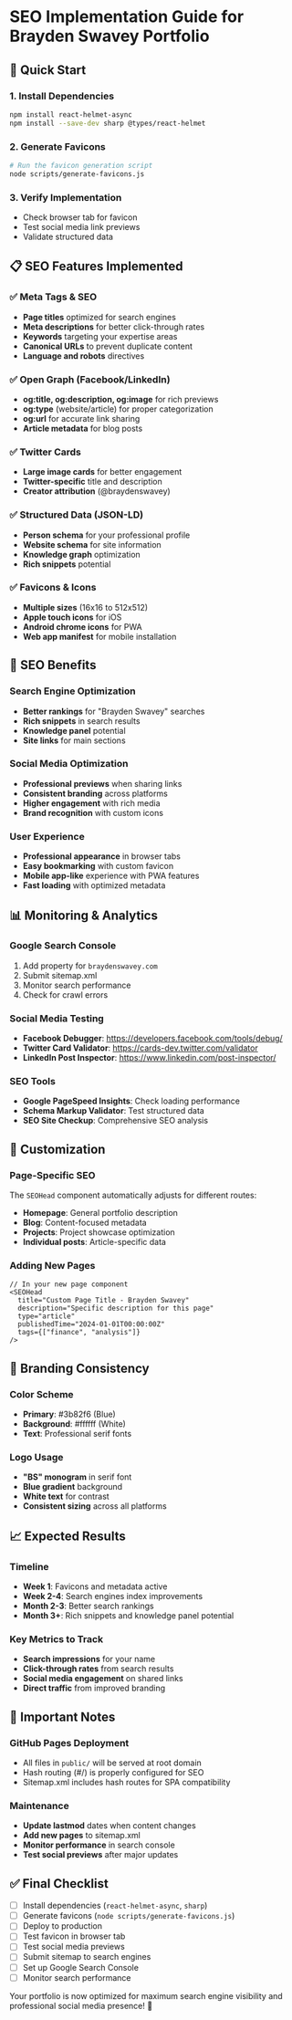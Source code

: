 # SEO Implementation Guide for Brayden Swavey Portfolio

## 🚀 Quick Start

### 1. Install Dependencies
```bash
npm install react-helmet-async
npm install --save-dev sharp @types/react-helmet
```

### 2. Generate Favicons
```bash
# Run the favicon generation script
node scripts/generate-favicons.js
```

### 3. Verify Implementation
- Check browser tab for favicon
- Test social media link previews
- Validate structured data

## 📋 SEO Features Implemented

### ✅ Meta Tags & SEO
- **Page titles** optimized for search engines
- **Meta descriptions** for better click-through rates
- **Keywords** targeting your expertise areas
- **Canonical URLs** to prevent duplicate content
- **Language and robots** directives

### ✅ Open Graph (Facebook/LinkedIn)
- **og:title, og:description, og:image** for rich previews
- **og:type** (website/article) for proper categorization
- **og:url** for accurate link sharing
- **Article metadata** for blog posts

### ✅ Twitter Cards
- **Large image cards** for better engagement
- **Twitter-specific** title and description
- **Creator attribution** (@braydenswavey)

### ✅ Structured Data (JSON-LD)
- **Person schema** for your professional profile
- **Website schema** for site information
- **Knowledge graph** optimization
- **Rich snippets** potential

### ✅ Favicons & Icons
- **Multiple sizes** (16x16 to 512x512)
- **Apple touch icons** for iOS
- **Android chrome icons** for PWA
- **Web app manifest** for mobile installation

## 🎯 SEO Benefits

### Search Engine Optimization
- **Better rankings** for "Brayden Swavey" searches
- **Rich snippets** in search results
- **Knowledge panel** potential
- **Site links** for main sections

### Social Media Optimization
- **Professional previews** when sharing links
- **Consistent branding** across platforms
- **Higher engagement** with rich media
- **Brand recognition** with custom icons

### User Experience
- **Professional appearance** in browser tabs
- **Easy bookmarking** with custom favicon
- **Mobile app-like** experience with PWA features
- **Fast loading** with optimized metadata

## 📊 Monitoring & Analytics

### Google Search Console
1. Add property for `braydenswavey.com`
2. Submit sitemap.xml
3. Monitor search performance
4. Check for crawl errors

### Social Media Testing
- **Facebook Debugger**: https://developers.facebook.com/tools/debug/
- **Twitter Card Validator**: https://cards-dev.twitter.com/validator
- **LinkedIn Post Inspector**: https://www.linkedin.com/post-inspector/

### SEO Tools
- **Google PageSpeed Insights**: Check loading performance
- **Schema Markup Validator**: Test structured data
- **SEO Site Checkup**: Comprehensive SEO analysis

## 🔧 Customization

### Page-Specific SEO
The `SEOHead` component automatically adjusts for different routes:
- **Homepage**: General portfolio description
- **Blog**: Content-focused metadata
- **Projects**: Project showcase optimization
- **Individual posts**: Article-specific data

### Adding New Pages
```tsx
// In your new page component
<SEOHead
  title="Custom Page Title - Brayden Swavey"
  description="Specific description for this page"
  type="article"
  publishedTime="2024-01-01T00:00:00Z"
  tags={["finance", "analysis"]}
/>
```

## 🎨 Branding Consistency

### Color Scheme
- **Primary**: #3b82f6 (Blue)
- **Background**: #ffffff (White)
- **Text**: Professional serif fonts

### Logo Usage
- **"BS" monogram** in serif font
- **Blue gradient** background
- **White text** for contrast
- **Consistent sizing** across all platforms

## 📈 Expected Results

### Timeline
- **Week 1**: Favicons and metadata active
- **Week 2-4**: Search engines index improvements
- **Month 2-3**: Better search rankings
- **Month 3+**: Rich snippets and knowledge panel potential

### Key Metrics to Track
- **Search impressions** for your name
- **Click-through rates** from search results
- **Social media engagement** on shared links
- **Direct traffic** from improved branding

## 🚨 Important Notes

### GitHub Pages Deployment
- All files in `public/` will be served at root domain
- Hash routing (#/) is properly configured for SEO
- Sitemap.xml includes hash routes for SPA compatibility

### Maintenance
- **Update lastmod** dates when content changes
- **Add new pages** to sitemap.xml
- **Monitor performance** in search console
- **Test social previews** after major updates

## ✅ Final Checklist

- [ ] Install dependencies (`react-helmet-async`, `sharp`)
- [ ] Generate favicons (`node scripts/generate-favicons.js`)
- [ ] Deploy to production
- [ ] Test favicon in browser tab
- [ ] Test social media previews
- [ ] Submit sitemap to search engines
- [ ] Set up Google Search Console
- [ ] Monitor search performance

Your portfolio is now optimized for maximum search engine visibility and professional social media presence! 🎉
